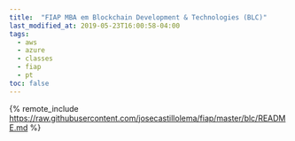 ```yaml
---
title:  "FIAP MBA em Blockchain Development & Technologies (BLC)"
last_modified_at: 2019-05-23T16:00:58-04:00
tags:
  - aws
  - azure
  - classes
  - fiap
  - pt
toc: false
---
```


{% remote_include https://raw.githubusercontent.com/josecastillolema/fiap/master/blc/README.md %}

